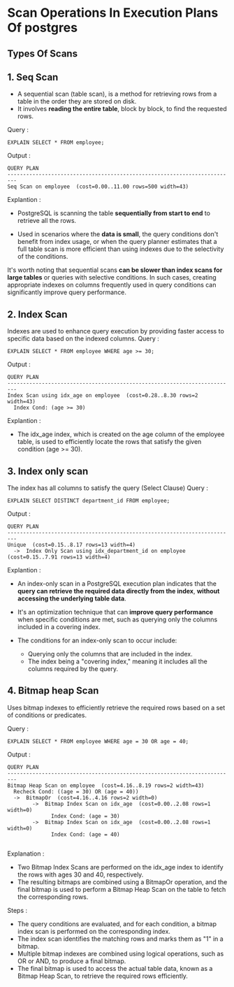 

# Scan Operations In Execution Plans Of postgres
## Types Of Scans 

## 1. Seq Scan
- A sequential scan (table scan), is a method for retrieving rows from a table in the order they are stored on disk.
-  It involves **reading the entire table**, block by block, to find the requested rows. 

Query : 
```
EXPLAIN SELECT * FROM employee;
```

Output : 
```
QUERY PLAN
-------------------------------------------------------------------------
Seq Scan on employee  (cost=0.00..11.00 rows=500 width=43)
```

Explantion :
- PostgreSQL is scanning the table **sequentially from start to end** to retrieve all the rows.

- Used in scenarios where the **data is small**, the query conditions don't benefit from index usage, or when the query planner estimates that a full table scan is more efficient than using indexes due to the selectivity of the conditions.

It's worth noting that sequential scans **can be slower than index scans for large tables** or queries with selective conditions. In such cases, creating appropriate indexes on columns frequently used in query conditions can significantly improve query performance.

## 2. Index Scan 
Indexes are used to enhance query execution by providing faster access to specific data based on the indexed columns. 
Query : 
```
EXPLAIN SELECT * FROM employee WHERE age >= 30;
```

Output : 
```
QUERY PLAN
-------------------------------------------------------------------------
Index Scan using idx_age on employee  (cost=0.28..8.30 rows=2 width=43)
  Index Cond: (age >= 30)
```

Explantion :
- The idx_age index, which is created on the age column of the employee table, is used to efficiently locate the rows that satisfy the given condition (age >= 30).

## 3. Index only scan
The index has all columns to satisfy the query (Select Clause)
Query : 
```
EXPLAIN SELECT DISTINCT department_id FROM employee;
```

Output : 
```
QUERY PLAN
-------------------------------------------------------------------------
Unique  (cost=0.15..8.17 rows=13 width=4)
  ->  Index Only Scan using idx_department_id on employee  (cost=0.15..7.91 rows=13 width=4)
```

Explantion :
- An index-only scan in a PostgreSQL execution plan indicates that the **query can retrieve the required data directly from the index**, **without accessing the underlying table data**. 
- It's an optimization technique that can **improve query performance** when specific conditions are met, such as querying only the columns included in a covering index.
- The conditions for an index-only scan to occur include:

    - Querying only the columns that are included in the index.
    - The index being a "covering index," meaning it includes all the columns required by the query.



## 4. Bitmap heap Scan
Uses bitmap indexes to efficiently retrieve the required rows based on a set of conditions or predicates. 

Query : 
```
EXPLAIN SELECT * FROM employee WHERE age = 30 OR age = 40;
```

Output : 
```
QUERY PLAN
-------------------------------------------------------------------------
Bitmap Heap Scan on employee  (cost=4.16..8.19 rows=2 width=43)
  Recheck Cond: ((age = 30) OR (age = 40))
  ->  BitmapOr  (cost=4.16..4.16 rows=2 width=0)
        ->  Bitmap Index Scan on idx_age  (cost=0.00..2.08 rows=1 width=0)
              Index Cond: (age = 30)
        ->  Bitmap Index Scan on idx_age  (cost=0.00..2.08 rows=1 width=0)
              Index Cond: (age = 40)


```
Explanation :

- Two Bitmap Index Scans are performed on the idx_age index to identify the rows with ages 30 and 40, respectively. 
- The resulting bitmaps are combined using a BitmapOr operation, and the final bitmap is used to perform a Bitmap Heap Scan on the table to fetch the corresponding rows.

 Steps : 
- The query conditions are evaluated, and for each condition, a bitmap index scan is performed on the corresponding index.
- The index scan identifies the matching rows and marks them as "1" in a bitmap.
- Multiple bitmap indexes are combined using logical operations, such as OR or AND, to produce a final bitmap.
- The final bitmap is used to access the actual table data, known as a Bitmap Heap Scan, to retrieve the required rows efficiently.



